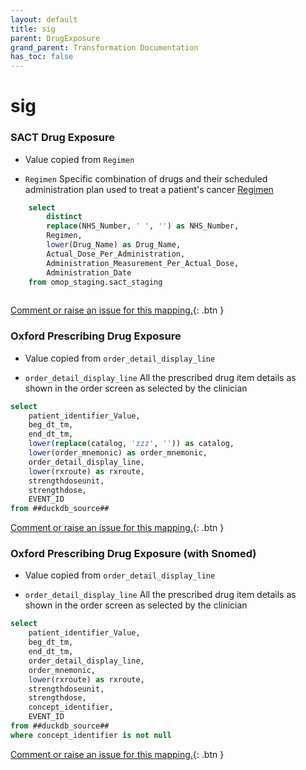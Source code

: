 ```yaml
---
layout: default
title: sig
parent: DrugExposure
grand_parent: Transformation Documentation
has_toc: false
---
```

# sig
### SACT Drug Exposure
* Value copied from `Regimen`

* `Regimen` Specific combination of drugs and their scheduled administration plan used to treat a patient's cancer [Regimen]()

```sql
	select
		distinct
		replace(NHS_Number, ' ', '') as NHS_Number,
		Regimen,
		lower(Drug_Name) as Drug_Name,
		Actual_Dose_Per_Administration,
		Administration_Measurement_Per_Actual_Dose,
		Administration_Date
	from omop_staging.sact_staging
	
```


[Comment or raise an issue for this mapping.](https://github.com/answerdigital/oxford-omop-data-mapper/issues/new?title=OMOP%20DrugExposure%20table%20sig%20field%20SACT%20Drug%20Exposure%20mapping){: .btn }
### Oxford Prescribing Drug Exposure
* Value copied from `order_detail_display_line`

* `order_detail_display_line` All the prescribed drug item details as shown in the order screen as selected by the clinician 

```sql
select
	patient_identifier_Value,
	beg_dt_tm,
	end_dt_tm,
	lower(replace(catalog, 'zzz', '')) as catalog,
	lower(order_mnemonic) as order_mnemonic,
	order_detail_display_line,
	lower(rxroute) as rxroute,
	strengthdoseunit,
	strengthdose,
	EVENT_ID
from ##duckdb_source##
```


[Comment or raise an issue for this mapping.](https://github.com/answerdigital/oxford-omop-data-mapper/issues/new?title=OMOP%20DrugExposure%20table%20sig%20field%20Oxford%20Prescribing%20Drug%20Exposure%20mapping){: .btn }
### Oxford Prescribing Drug Exposure (with Snomed)
* Value copied from `order_detail_display_line`

* `order_detail_display_line` All the prescribed drug item details as shown in the order screen as selected by the clinician 

```sql
select
	patient_identifier_Value,
	beg_dt_tm,
	end_dt_tm,
	order_detail_display_line,
	order_mnemonic,
	lower(rxroute) as rxroute,
	strengthdoseunit,
	strengthdose,
	concept_identifier,
	EVENT_ID
from ##duckdb_source##
where concept_identifier is not null
```


[Comment or raise an issue for this mapping.](https://github.com/answerdigital/oxford-omop-data-mapper/issues/new?title=OMOP%20DrugExposure%20table%20sig%20field%20Oxford%20Prescribing%20Drug%20Exposure%20(with%20Snomed)%20mapping){: .btn }
